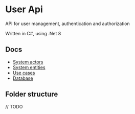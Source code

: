 # User Api

API for user management, authentication and authorization

Written in C#, using .Net 8

## Docs

- [System actors](./docs/actors.md)
- [System entities](./docs/entities.md)
- [Use cases](./docs/use-cases.md)
- [Database](./docs/database.md)

## Folder structure

// TODO
